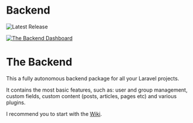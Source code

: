 # Backend

![Latest Release](https://img.shields.io/github/release/atorscho/backend.svg?style=flat)

[![The Backend Dashboard](http://i1121.photobucket.com/albums/l510/atorscho/The%20Backend/e3e504cc-0757-4b29-bb8c-977a60204c26_zpsee70a3f6.png?t=1420844964)](http://i1121.photobucket.com/albums/l510/atorscho/The%20Backend/Dashboard_zps81b6d33d.png)

# The Backend
This a fully autonomous backend package for all your Laravel projects.

It contains the most basic features, such as: user and group management, custom fields, custom content (posts, articles, pages etc) and various plugins.

I recommend you to start with the [Wiki](https://github.com/atorscho/backend/wiki).
